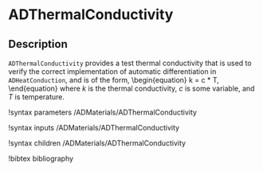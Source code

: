 # ADThermalConductivity

## Description

`ADThermalConductivity` provides a test thermal conductivity that is used to
verify the correct implementation of automatic differentiation in `ADHeatConduction`,
and is of the form,
\begin{equation}
  k = c * T,
\end{equation}
where $k$ is the thermal conductivity, $c$ is some variable, and $T$ is temperature.

!syntax parameters /ADMaterials/ADThermalConductivity

!syntax inputs /ADMaterials/ADThermalConductivity

!syntax children /ADMaterials/ADThermalConductivity

!bibtex bibliography
